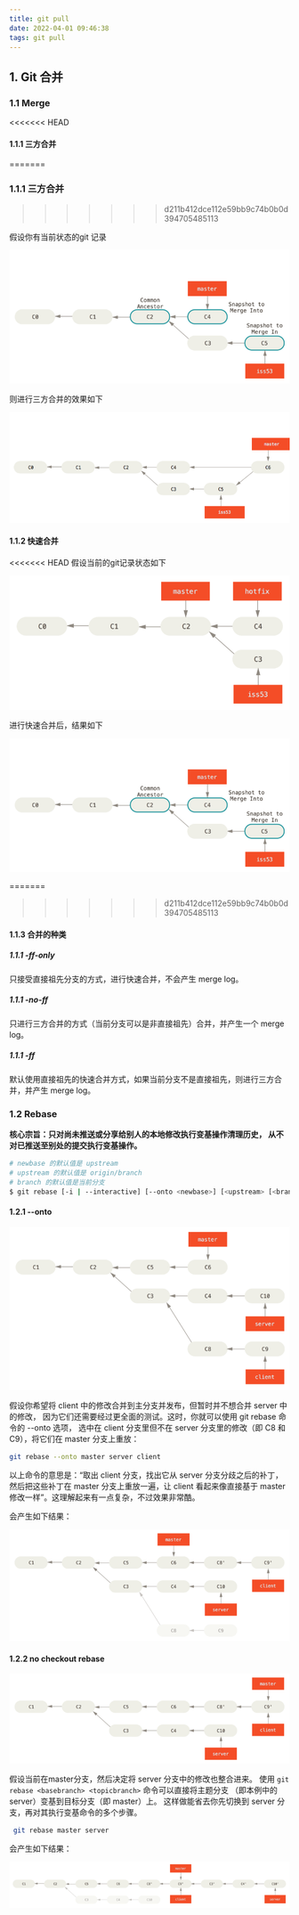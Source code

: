 ```yaml
---
title: git pull
date: 2022-04-01 09:46:38
tags: git pull
---
```


## 1. Git 合并

### 1.1 Merge

<<<<<<< HEAD
#### 1.1.1 三方合并
=======
### 1.1.1 三方合并
>>>>>>> d211b412dce112e59bb9c74b0b0d394705485113

假设你有当前状态的git 记录

![git_merge_no_ff](./resources/git_merge_no_ff.png)

则进行三方合并的效果如下

![git_merge_noff_result](./resources/git_merge_noff_result.png)

#### 1.1.2 快速合并

<<<<<<< HEAD
假设当前的git记录状态如下

![git_merge_ff](./resources/git_merge_ff.png)

进行快速合并后，结果如下

![git_merge_no_ff](./resources/git_merge_no_ff.png)

=======
>>>>>>> d211b412dce112e59bb9c74b0b0d394705485113
#### 1.1.3 合并的种类

##### 1.1.1 -ff-only

只接受直接祖先分支的方式，进行快速合并，不会产生 merge log。

##### 1.1.1 -no-ff

只进行三方合并的方式（当前分支可以是非直接祖先）合并，并产生一个 merge log。

##### 1.1.1 -ff

默认使用直接祖先的快速合并方式，如果当前分支不是直接祖先，则进行三方合并，并产生 merge log。

### 1.2 Rebase

**核心宗旨：只对尚未推送或分享给别人的本地修改执行变基操作清理历史， 从不对已推送至别处的提交执行变基操作。**

```sh
# newbase 的默认值是 upstream
# upstream 的默认值是 origin/branch
# branch 的默认值是当前分支
$ git rebase [-i | --interactive] [--onto <newbase>] [<upstream> [<branch>]]
```

#### 1.2.1 --onto

![git_rebase_onto](./resources/git_rebase_onto.png)

假设你希望将 client 中的修改合并到主分支并发布，但暂时并不想合并 server 中的修改， 因为它们还需要经过更全面的测试。这时，你就可以使用 git rebase 命令的 --onto 选项， 选中在 client 分支里但不在 server 分支里的修改（即 C8 和 C9），将它们在 master 分支上重放：

```sh
git rebase --onto master server client
```

以上命令的意思是：“取出 client 分支，找出它从 server 分支分歧之后的补丁， 然后把这些补丁在 master 分支上重放一遍，让 client 看起来像直接基于 master 修改一样”。这理解起来有一点复杂，不过效果非常酷。

会产生如下结果：

![git_onto_rebase_result](./resources/git_onto_rebase_result.png)

#### 1.2.2 no checkout rebase

![git_rebase_nocheckout](./resources/git_rebase_nocheckout.png)

假设当前在master分支，然后决定将 server 分支中的修改也整合进来。 使用 `git rebase <basebranch> <topicbranch>` 命令可以直接将主题分支 （即本例中的 server）变基到目标分支（即 master）上。 这样做能省去你先切换到 server 分支，再对其执行变基命令的多个步骤。

```sh
 git rebase master server
```

会产生如下结果：

![git_rebase_nocheckout_result](./resources/git_nocheckout_rebase_result.png)
